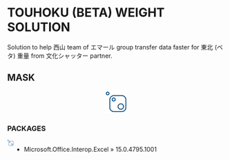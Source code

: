 # TOUHOKU (BETA) WEIGHT SOLUTION
Solution to help 西山 team of エマール group transfer data faster for 東北 (ベタ) 重量 from 文化シャッター partner.

## MASK
<p align="center">
<img src="https://raw.githubusercontent.com/Tynab/Touhoku-Beta-Weight/main/pic/1.png"></img>
</p>

### PACKAGES
<img src="https://raw.githubusercontent.com/Tynab/Ibaraki-Beta-Weight/main/pic/1.png" align="left" width="3%" height="3%"></img>
<div style="display:flex;">

- Microsoft.Office.Interop.Excel » 15.0.4795.1001

</div>